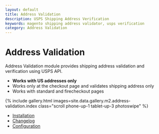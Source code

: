 ```yaml
---
layout: default
title: Address Validation
description: USPS Shipping Address Verification
keywords: magento shipping address validator, usps verification
category: Address Validation
---
```


# Address Validation

Address Validation module provides shipping address validation and verification
using USPS API.

 - **Works with US addresses only**
 - Works only at the checkout page and validates shipping address only
 - Works with standard and firecheckout pages

{% include gallery.html images=site.data.gallery.m2.address-validation.index class="scroll phone-up-1 tablet-up-3 photoswipe" %}

- [Installation](installation/)
- [Changelog](changelog/)
- [Configuration](configuration/)
